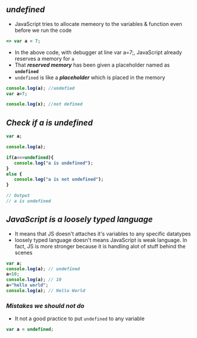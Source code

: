## _undefined_
- JavaScript tries to allocate memeory to the variables & function even before we run the code

<b>

```js
=> var a = 7;
```
</b>


- In the above code, with debugger at line var a=7;, JavaScript already reserves a memory for `a` 
- That _**reserved memory**_ has been given a placeholder named as **`undefined`** 
- `undefined` is like a _**placeholder**_ which is placed in the memory

<b>

```js
console.log(a); //undefied
var a=7;

console.log(x); //not defined
```

## _Check if a is undefined_

```js
var a;

console.log(a);

if(a===undefined){
   console.log("a is undefined");
}
else {
   console.log("a is not undefined");
}

// Output
// a is undefined
```

</b>

## _JavaScript is a loosely typed language_
- It means that JS doesn't attaches it's variables to any specific datatypes
- loosely typed language doesn't means JavaScript is weak language. 
In fact, JS is more stronger because it is handling alot of stuff behind the scenes

<b>

```js
var a;
console.log(a); // undefined
a=10;
console.log(a); // 10
a="hello world";
console.log(a); // Hello World
```

</b>

### _Mistakes we should not do_

- It not a good practice to put `undefined` to any variable

<b>

```js
var a = undefined;
```
</b>







